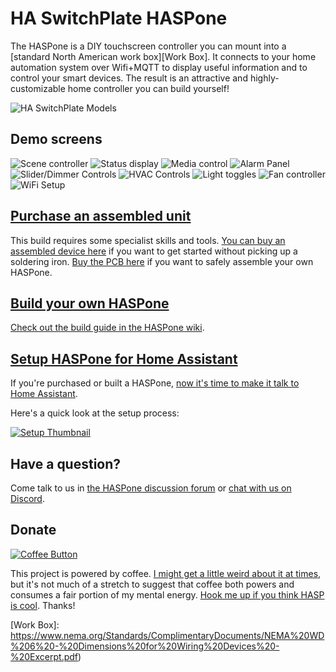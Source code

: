 # HA SwitchPlate HASPone

The HASPone is a DIY touchscreen controller you can mount into a [standard North American work box][Work Box].  It connects to your home automation system over Wifi+MQTT to display useful information and to control your smart devices.  The result is an attractive and highly-customizable home controller you can build yourself!

![HA SwitchPlate Models]

## Demo screens

![Scene controller] 
![Status display] 
![Media control] 
![Alarm Panel] 
![Slider/Dimmer Controls] 
![HVAC Controls] 
![Light toggles] 
![Fan controller] 
![WiFi Setup]

## [Purchase an assembled unit][Buy Assembled]

This build requires some specialist skills and tools. [You can buy an assembled device here][Buy Assembled] if you want to get started without picking up a soldering iron.  [Buy the PCB here][Buy PCB] if you want to safely assemble your own HASPone.

## [Build your own HASPone][Build Guide]

[Check out the build guide in the HASPone wiki][Build Guide].

## [Setup HASPone for Home Assistant][Configuration]

If you're purchased or built a HASPone, [now it's time to make it talk to Home Assistant][Configuration].

Here's a quick look at the setup process:

[![Setup Thumbnail]][Setup Video]

## Have a question?

Come talk to us in [the HASPone discussion forum][Discussions] or [chat with us on Discord][Discord].

## Donate

[![Coffee Button]][Coffee]

This project is powered by coffee.  [I might get a little weird about it at times][RoastLearner], but it's not much of a stretch to suggest that coffee both powers and consumes a fair portion of my mental energy.  [Hook me up if you think HASP is cool][Coffee].  Thanks!


<!----------------------------------{ Other }---------------------------------->

[RoastLearner]: https://github.com/aderusha/RoastLearner


<!------------------------------{ Documentation }------------------------------>

[Configuration]: https://github.com/HASwitchPlate/HASPone/wiki/Configure-your-HASPone-for-Home-Assistant
[Build Guide]: https://github.com/HASwitchPlate/HASPone/wiki/Building-your-own-HASPone


<!---------------------------------{ Previews }-------------------------------->

[Work Box]: https://www.nema.org/Standards/ComplimentaryDocuments/NEMA%20WD%206%20-%20Dimensions%20for%20Wiring%20Devices%20-%20Excerpt.pdf)

[HA SwitchPlate Models]: images/HASwitchPlate_Three_Model_Variations.png?raw=true
[Scene controller]: images/HASwitchPlate_Demo_SceneController.png?raw=true
[Status display]: images/HASwitchPlate_Demo_Status.png?raw=true
[Media control]: images/HASwitchPlate_Demo_Media.png?raw=true
[Alarm Panel]: images/HASwitchPlate_Demo_AlarmPanel.png?raw=true
[Slider/Dimmer Controls]: images/HASwitchPlate_Demo_Dimmers.png?raw=true
[HVAC Controls]: images/HASwitchPlate_Demo_HVAC.png?raw=true
[Light toggles]:images/HASwitchPlate_Demo_LightToggles.png?raw=true
[Fan controller]: images/HASwitchPlate_Demo_FanControls.png?raw=true
[WiFi Setup]: images/WiFi_Config_0.png?raw=true


<!---------------------------------{ Socials }--------------------------------->

[Discussions]: https://github.com/HASwitchPlate/HASPone/discussions
[Discord]: https://haswitchplate.com/discord


<!----------------------------------{ Donate }--------------------------------->

[Coffee Button]: https://www.buymeacoffee.com/assets/img/custom_images/black_img.png
[Coffee]: https://www.buymeacoffee.com/gW5rPpsKR


<!-----------------------------------{ Buy }----------------------------------->

[Buy Assembled]: https://www.etsy.com/listing/1191709235/haspone-haswitchplate-touchscreen-home
[Buy PCB]: https://www.etsy.com/listing/1177721322/haspone-pcb


<!----------------------------------{ Videos }--------------------------------->

[Setup Thumbnail]: /images/HASPone_first_time_setup_YouTube.png?raw=true
[Setup Video]: https://youtu.be/zi784hr69QA
